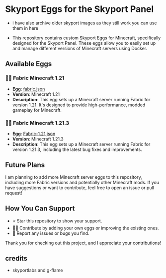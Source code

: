 # Skyport Eggs for the Skyport Panel

- i have also archive older skyport images as they still work you can use them in here

- This repository contains custom Skyport Eggs for Minecraft, specifically designed for the Skyport Panel. These eggs allow you to easily set up and manage different versions of Minecraft servers using Docker.

## Available Eggs

### 🧑‍💻 **Fabric Minecraft 1.21**

- **Egg**: [fabric.json](https://github.com/g-flame/dockerimages-skyport/raw/refs/heads/main/assets/skyport/fabric/fabric.json)
- **Version**: Minecraft 1.21
- **Description**: This egg sets up a Minecraft server running Fabric for version 1.21. It's designed to provide high-performance, modded gameplay for Minecraft.

### 🧑‍💻 **Fabric Minecraft 1.21.3**

- **Egg**: [Fabric-1.21.json](https://github.com/g-flame/dockerimages-skyport/raw/refs/heads/main/assets/skyport/fabric/Fabric-1.21.json)
- **Version**: Minecraft 1.21.3
- **Description**: This egg sets up a Minecraft server running Fabric for version 1.21.3, including the latest bug fixes and improvements.

## Future Plans

I am planning to add more Minecraft server eggs to this repository, including more Fabric versions and potentially other Minecraft mods. If you have suggestions or want to contribute, feel free to open an issue or pull request!

## How You Can Support

- ⭐ Star this repository to show your support.
- 🧑‍💻 Contribute by adding your own eggs or improving the existing ones.
- 📝 Report any issues or bugs you find.

Thank you for checking out this project, and I appreciate your contributions!

## credits

- skyportlabs and g-flame
